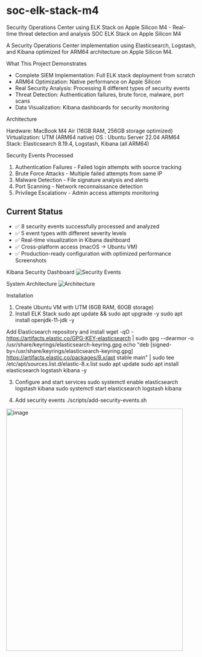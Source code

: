 # soc-elk-stack-m4
Security Operations Center using ELK Stack on Apple Silicon M4 - Real-time threat detection and analysis
 SOC ELK Stack on Apple Silicon M4

A Security Operations Center implementation using Elasticsearch, Logstash, and Kibana optimized for ARM64 architecture on Apple Silicon M4.

What This Project Demonstrates

- Complete SIEM Implementation: Full ELK stack deployment from scratch
- ARM64 Optimization: Native performance on Apple Silicon
- Real Security Analysis: Processing 8 different types of security events
- Threat Detection: Authentication failures, brute force, malware, port scans
- Data Visualization: Kibana dashboards for security monitoring

 Architecture

Hardware: MacBook M4 Air (16GB RAM, 256GB storage optimized)
Virtualization: UTM (ARM64 native)
OS : Ubuntu Server 22.04 ARM64
Stack: Elasticsearch 8.19.4, Logstash, Kibana (all ARM64)

Security Events Processed

1. Authentication Failures - Failed login attempts with source tracking
2. Brute Force Attacks  - Multiple failed attempts from same IP
3. Malware Detection - File signature analysis and alerts
4. Port Scanning  - Network reconnaissance detection
5. Privilege Escalationv - Admin access attempts monitoring

## Current Status

- ✅  8 security events  successfully processed and analyzed
- ✅  5 event types  with different severity levels
- ✅  Real-time visualization in Kibana dashboard
- ✅  Cross-platform access  (macOS → Ubuntu VM)
- ✅ Production-ready configuration  with optimized performance
Screenshots

Kibana Security Dashboard
![Security Events](screenshots/kibana-security-events.png)

 System Architecture
![Architecture](screenshots/system-architecture.png)

 Installation

 1. Create Ubuntu VM with UTM (6GB RAM, 60GB storage)
 2. Install ELK Stack
sudo apt update && sudo apt upgrade -y
sudo apt install openjdk-11-jdk -y

 Add Elasticsearch repository and install
wget -qO - https://artifacts.elastic.co/GPG-KEY-elasticsearch | sudo gpg --dearmor -o /usr/share/keyrings/elasticsearch-keyring.gpg
echo "deb [signed-by=/usr/share/keyrings/elasticsearch-keyring.gpg] https://artifacts.elastic.co/packages/8.x/apt stable main" | sudo tee /etc/apt/sources.list.d/elastic-8.x.list
sudo apt update
sudo apt install elasticsearch logstash kibana -y

 3. Configure and start services
sudo systemctl enable elasticsearch logstash kibana
sudo systemctl start elasticsearch logstash kibana

 4. Add security events
./scripts/add-security-events.sh
<img width="468" height="641" alt="image" src="https://github.com/user-attachments/assets/8b7a7232-aab6-4d29-a9c2-17814ca14061" />
